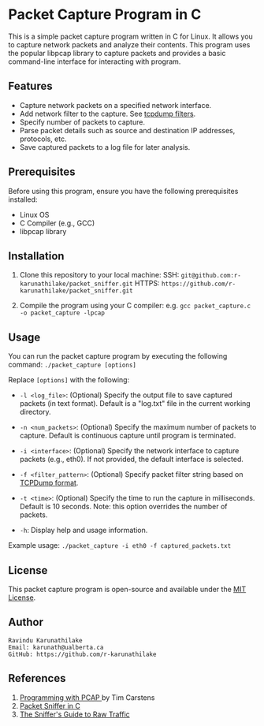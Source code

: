 # Packet Capture Program in C

This is a simple packet capture program written in C for Linux. It allows you to capture network packets and analyze their contents. This program uses the popular libpcap library to capture packets and provides a basic command-line interface for interacting with program. 

## Features

- Capture network packets on a specified network interface.
- Add network filter to the capture. See [tcpdump filters](https://www.tcpdump.org/manpages/pcap-filter.7.html). 
- Specify number of packets to capture. 
- Parse packet details such as source and destination IP addresses, protocols, etc. 
- Save captured packets to a log file for later analysis.

## Prerequisites

Before using this program, ensure you have the following prerequisites installed:
- Linux OS
- C Compiler (e.g., GCC)
- libpcap library

## Installation

1. Clone this repository to your local machine:
SSH:  `git@github.com:r-karunathilake/packet_sniffer.git`
HTTPS:  `https://github.com/r-karunathilake/packet_sniffer.git`


2. Compile the program using your C compiler:
e.g. `gcc packet_capture.c -o packet_capture -lpcap`

## Usage

You can run the packet capture program by executing the following command:
`./packet_capture [options]`

Replace `[options]` with the following:

- `-l <log_file>`: (Optional) Specify the output file to save captured packets (in text format). Default is a "log.txt" file in the current working directory.  

- `-n <num_packets>`: (Optional) Specify the maximum number of packets to capture. Default is continuous capture until program is terminated. 

- `-i <interface>`: (Optional) Specify the network interface to capture packets (e.g., eth0). If not provided, the default interface is selected. 

- `-f <filter_pattern>`: (Optional) Specify packet filter string based on [TCPDump format](https://www.tcpdump.org/manpages/pcap-filter.7.html). 

- `-t <time>`: (Optional) Specify the time to run the capture in milliseconds. Default is 10 seconds. Note: this option overrides the number of packets. 

- `-h`: Display help and usage information. 

Example usage:
    `./packet_capture -i eth0 -f captured_packets.txt`

## License
This packet capture program is open-source and available under the [MIT License](https://opensource.org/license/mit/).

## Author
    Ravindu Karunathilake 
    Email: karunath@ualberta.ca
    GitHub: https://github.com/r-karunathilake

## References 

1. [Programming with PCAP ](https://www.tcpdump.org/pcap.html) by Tim Carstens
2. [Packet Sniffer in C](https://www.binarytides.com/packet-sniffer-code-c-libpcap-linux-sockets/)
3. [The Sniffer's Guide to Raw Traffic](http://yuba.stanford.edu/~casado/pcap/section1.html)

